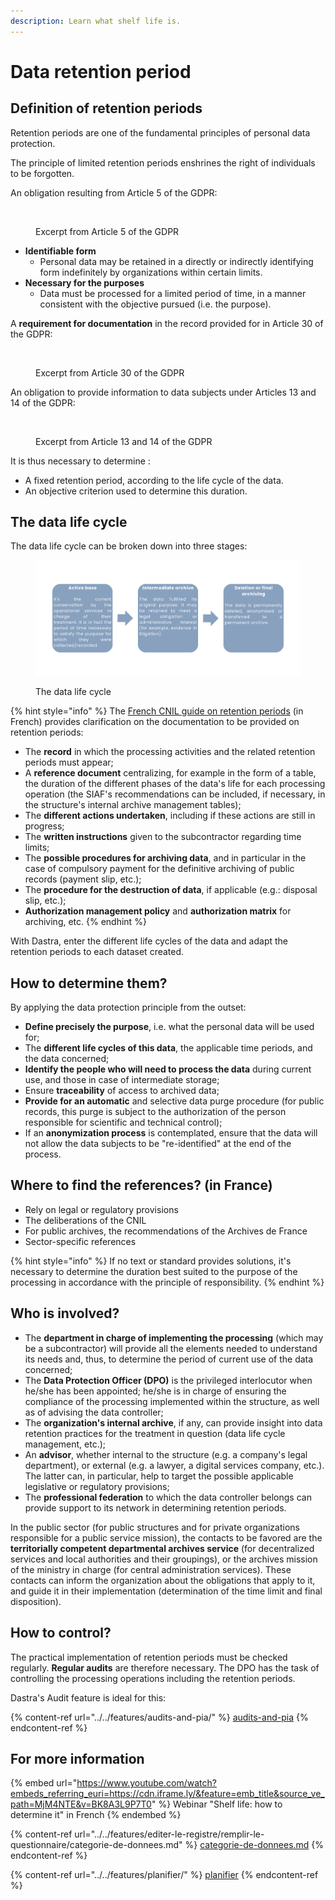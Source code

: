 ```yaml
---
description: Learn what shelf life is.
---
```


# Data retention period

## Definition of retention periods

Retention periods are one of the fundamental principles of personal data protection.&#x20;

The principle of limited retention periods enshrines the right of individuals to be forgotten.&#x20;

An obligation resulting from Article 5 of the GDPR:

<figure><img src="../../.gitbook/assets/Capture d’écran 2023-05-22 à 16.20.41.png" alt=""><figcaption><p>Excerpt from Article 5 of the GDPR</p></figcaption></figure>

* **Identifiable form**&#x20;
  * Personal data may be retained in a directly or indirectly identifying form indefinitely by organizations within certain limits.&#x20;
* **Necessary for the purposes**&#x20;
  * Data must be processed for a limited period of time, in a manner consistent with the objective pursued (i.e. the purpose).

A **requirement for documentation** in the record provided for in Article 30 of the GDPR:

<figure><img src="../../.gitbook/assets/Capture d’écran 2023-05-22 à 16.25.02.png" alt=""><figcaption><p>Excerpt from Article 30 of the GDPR</p></figcaption></figure>

An obligation to provide information to data subjects under Articles 13 and 14 of the GDPR:

<figure><img src="../../.gitbook/assets/Capture d’écran 2023-05-22 à 16.26.35.png" alt=""><figcaption><p>Excerpt from Article 13 and 14 of the GDPR</p></figcaption></figure>

It is thus necessary to determine :&#x20;

* A fixed retention period, according to the life cycle of the data.&#x20;
* An objective criterion used to determine this duration.

## The data life cycle&#x20;

The data life cycle can be broken down into three stages:

<figure><img src="../../.gitbook/assets/The life cycle of the data.png" alt=""><figcaption><p>The data life cycle</p></figcaption></figure>

{% hint style="info" %}
The [French CNIL guide on retention periods](https://www.cnil.fr/sites/default/files/atoms/files/guide\_durees\_de\_conservation.pdf) (in French) provides clarification on the documentation to be provided on retention periods:&#x20;

* The **record** in which the processing activities and the related retention periods must appear;&#x20;
* A **reference document** centralizing, for example in the form of a table, the duration of the different phases of the data's life for each processing operation (the SIAF's recommendations can be included, if necessary, in the structure's internal archive management tables);&#x20;
* The **different actions undertaken**, including if these actions are still in progress;&#x20;
* The **written instructions** given to the subcontractor regarding time limits;
* The **possible procedures for archiving data**, and in particular in the case of compulsory payment for the definitive archiving of public records (payment slip, etc.);&#x20;
* The **procedure for the destruction of data**, if applicable (e.g.: disposal slip, etc.);&#x20;
* **Authorization management policy** and **authorization matrix** for archiving, etc.
{% endhint %}

With Dastra, enter the different life cycles of the data and adapt the retention periods to each dataset created.

## How to determine them?

By applying the data protection principle from the outset:&#x20;

* **Define precisely the purpose**, i.e. what the personal data will be used for;&#x20;
* The **different life cycles of this data**, the applicable time periods, and the data concerned;&#x20;
* **Identify the people who will need to process the data** during current use, and those in case of intermediate storage;&#x20;
* Ensure **traceability** of access to archived data;&#x20;
* **Provide for an automatic** and selective data purge procedure (for public records, this purge is subject to the authorization of the person responsible for scientific and technical control);&#x20;
* If an **anonymization process** is contemplated, ensure that the data will not allow the data subjects to be "re-identified" at the end of the process.

## Where to find the references? (in France)

* Rely on legal or regulatory provisions&#x20;
* The deliberations of the CNIL&#x20;
* For public archives, the recommendations of the Archives de France&#x20;
* Sector-specific references

{% hint style="info" %}
If no text or standard provides solutions, it's necessary to determine the duration best suited to the purpose of the processing in accordance with the principle of responsibility.
{% endhint %}

## Who is involved?

* The **department in charge of implementing the processing** (which may be a subcontractor) will provide all the elements needed to understand its needs and, thus, to determine the period of current use of the data concerned;
* The **Data Protection Officer (DPO)** is the privileged interlocutor when he/she has been appointed; he/she is in charge of ensuring the compliance of the processing implemented within the structure, as well as of advising the data controller;
* The **organization's internal archive**, if any, can provide insight into data retention practices for the treatment in question (data life cycle management, etc.);
* An **advisor**, whether internal to the structure (e.g. a company's legal department), or external (e.g. a lawyer, a digital services company, etc.). The latter can, in particular, help to target the possible applicable legislative or regulatory provisions;
* The **professional federation** to which the data controller belongs can provide support to its network in determining retention periods.

In the public sector (for public structures and for private organizations responsible for a public service mission), the contacts to be favored are the **territorially competent departmental archives service** (for decentralized services and local authorities and their groupings), or the archives mission of the ministry in charge (for central administration services). These contacts can inform the organization about the obligations that apply to it, and guide it in their implementation (determination of the time limit and final disposition).

## How to control?

The practical implementation of retention periods must be checked regularly. **Regular audits** are therefore necessary. The DPO has the task of controlling the processing operations including the retention periods.

Dastra's Audit feature is ideal for this:

{% content-ref url="../../features/audits-and-pia/" %}
[audits-and-pia](../../features/audits-and-pia/)
{% endcontent-ref %}

## For more information

{% embed url="https://www.youtube.com/watch?embeds_referring_euri=https://cdn.iframe.ly/&feature=emb_title&source_ve_path=MjM4NTE&v=BK8A3L9P7T0" %}
Webinar "Shelf life: how to determine it" in French
{% endembed %}

{% content-ref url="../../features/editer-le-registre/remplir-le-questionnaire/categorie-de-donnees.md" %}
[categorie-de-donnees.md](../../features/editer-le-registre/remplir-le-questionnaire/categorie-de-donnees.md)
{% endcontent-ref %}

{% content-ref url="../../features/planifier/" %}
[planifier](../../features/planifier/)
{% endcontent-ref %}
